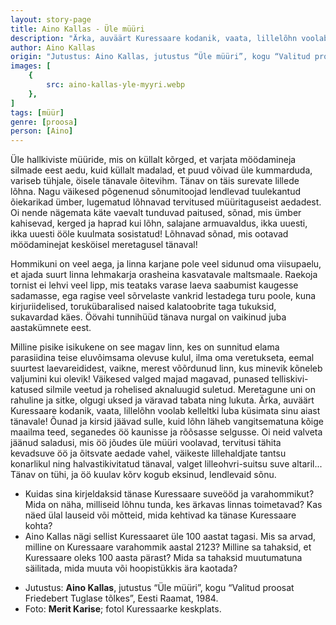 ```yaml
---
layout: story-page
title: Aino Kallas - Üle müüri
description: "Ärka, auväärt Kuressaare kodanik, vaata, lillelõhn voolab kelleltki luba küsimata sinu aiast tänavale!"
author: Aino Kallas
origin: "Jutustus: Aino Kallas, jutustus “Üle müüri”, kogu “Valitud proosat Friedebert Tuglase tõlkes”, Eesti Raamat, 1984."
images: [
    {
        src: aino-kallas-yle-myyri.webp
    },
]
tags: [müür]
genre: [proosa]
person: [Aino]
---
```


<!-- # {{$doc.title}} -->

Üle hallkiviste müüride, mis on küllalt kõrged, et varjata möödamineja silmade eest aedu, kuid küllalt madalad, et puud võivad üle kummarduda, variseb tühjale, öisele tänavale õitevihm. Tänav on täis surevate lillede lõhna. Nagu väikesed põgenenud sõnumitoojad lendlevad tuulekantud õiekarikad ümber, lugematud lõhnavad tervitused müüritaguseist aedadest. Oi nende nägemata käte vaevalt tunduvad paitused, sõnad, mis ümber kahisevad, kerged ja haprad kui lõhn, salajane armuavaldus, ikka uuesti, ikka uuesti ööle kuulmata sosistatud! Lõhnavad sõnad, mis ootavad möödaminejat kesköisel meretagusel tänaval!

Hommikuni on veel aega, ja linna karjane pole veel sidunud oma viisupaelu, et ajada suurt linna lehmakarja orasheina kasvatavale maltsmaale. Raekoja tornist ei lehvi veel lipp, mis teataks varase laeva saabumist kaugesse sadamasse, ega ragise veel sõrvelaste vankrid lestadega turu poole, kuna kirjuriidelised, torukübaralised naised kalatoobrite taga tukuksid, sukavardad käes. Öövahi tunnihüüd tänava nurgal on vaikinud juba aastakümnete eest.

Milline pisike isikukene on see magav linn, kes on sunnitud elama parasiidina teise eluvõimsama olevuse kulul, ilma oma veretukseta, eemal suurtest laevareididest, vaikne, merest võõrdunud linn, kus minevik kõneleb valjumini kui olevik! Väikesed valged majad magavad, punased telliskivi-katused silmile veetud ja rohelised aknaluugid suletud. Meretagune uni on rahuline ja sitke, olgugi uksed ja väravad tabata ning lukuta. Ärka, auväärt Kuressaare kodanik, vaata, lillelõhn voolab kelleltki luba küsimata sinu aiast tänavale! Õunad ja kirsid jäävad sulle, kuid lõhn läheb vangitsematuna kõige maailma teed, seganedes öö kaunisse ja rõõsasse selgusse. Oi neid valveta jäänud saladusi, mis öö jõudes üle müüri voolavad, tervitusi tähita kevadsuve öö ja õitsvate aedade vahel, väikeste lillehaldjate tantsu konarlikul ning halvastikivitatud tänaval, valget lilleohvri-suitsu suve altaril... Tänav on tühi, ja öö kuulav kõrv kogub eksinud, lendlevaid sõnu. 


<!-- Täägid kummarduma varisema lendlema ootama ragisema tukkuma magama eksima tantsima -->





<story-author :author="author" :origin="origin"></story-author>

<details-wrapper summary="Mis mõtted tekkisid?">

- Kuidas sina kirjeldaksid tänase Kuressaare suveööd ja varahommikut? Mida on näha, milliseid lõhnu tunda, kes ärkavas linnas toimetavad? Kas näed ülal lauseid või mõtteid, mida kehtivad ka tänase Kuressaare kohta?
- Aino Kallas nägi sellist Kuressaaret üle 100 aastat tagasi. Mis sa arvad, milline on Kuressaare varahommik aastal 2123? Milline sa tahaksid, et Kuressaare oleks 100 aasta pärast? Mida sa tahaksid muutumatuna säilitada, mida muuta või hoopistükkis ära kaotada?

</details-wrapper>


<details-wrapper summary="Allikad" class="text-sm" icon="icon-park-outline:document-folder">

- Jutustus: **Aino Kallas**, jutustus “Üle müüri”, kogu “Valitud proosat Friedebert Tuglase tõlkes”, Eesti Raamat, 1984. 
- Foto: **Merit Karise**; fotol Kuressaarke keskplats.

</details-wrapper>
